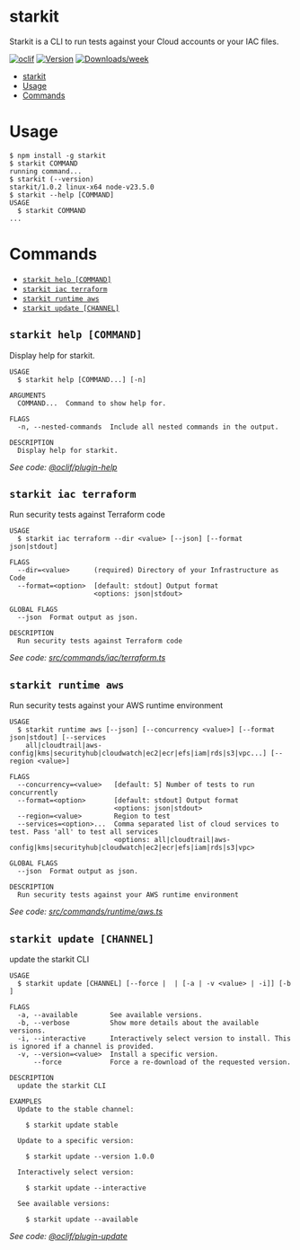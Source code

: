# starkit

Starkit is a CLI to run tests against your Cloud accounts or your IAC files.

[![oclif](https://img.shields.io/badge/cli-oclif-brightgreen.svg)](https://oclif.io)
[![Version](https://img.shields.io/npm/v/mynewcli.svg)](https://npmjs.org/package/mynewcli)
[![Downloads/week](https://img.shields.io/npm/dw/mynewcli.svg)](https://npmjs.org/package/mynewcli)

<!-- toc -->
* [starkit](#starkit)
* [Usage](#usage)
* [Commands](#commands)
<!-- tocstop -->

# Usage

<!-- usage -->
```sh-session
$ npm install -g starkit
$ starkit COMMAND
running command...
$ starkit (--version)
starkit/1.0.2 linux-x64 node-v23.5.0
$ starkit --help [COMMAND]
USAGE
  $ starkit COMMAND
...
```
<!-- usagestop -->

# Commands

<!-- commands -->
* [`starkit help [COMMAND]`](#starkit-help-command)
* [`starkit iac terraform`](#starkit-iac-terraform)
* [`starkit runtime aws`](#starkit-runtime-aws)
* [`starkit update [CHANNEL]`](#starkit-update-channel)

## `starkit help [COMMAND]`

Display help for starkit.

```
USAGE
  $ starkit help [COMMAND...] [-n]

ARGUMENTS
  COMMAND...  Command to show help for.

FLAGS
  -n, --nested-commands  Include all nested commands in the output.

DESCRIPTION
  Display help for starkit.
```

_See code: [@oclif/plugin-help](https://github.com/oclif/plugin-help/blob/v6.2.20/src/commands/help.ts)_

## `starkit iac terraform`

Run security tests against Terraform code

```
USAGE
  $ starkit iac terraform --dir <value> [--json] [--format json|stdout]

FLAGS
  --dir=<value>      (required) Directory of your Infrastructure as Code
  --format=<option>  [default: stdout] Output format
                     <options: json|stdout>

GLOBAL FLAGS
  --json  Format output as json.

DESCRIPTION
  Run security tests against Terraform code
```

_See code: [src/commands/iac/terraform.ts](https://github.com/nonfx/starchitect-cloudguard/blob/v1.0.2/src/commands/iac/terraform.ts)_

## `starkit runtime aws`

Run security tests against your AWS runtime environment

```
USAGE
  $ starkit runtime aws [--json] [--concurrency <value>] [--format json|stdout] [--services
    all|cloudtrail|aws-config|kms|securityhub|cloudwatch|ec2|ecr|efs|iam|rds|s3|vpc...] [--region <value>]

FLAGS
  --concurrency=<value>   [default: 5] Number of tests to run concurrently
  --format=<option>       [default: stdout] Output format
                          <options: json|stdout>
  --region=<value>        Region to test
  --services=<option>...  Comma separated list of cloud services to test. Pass 'all' to test all services
                          <options: all|cloudtrail|aws-config|kms|securityhub|cloudwatch|ec2|ecr|efs|iam|rds|s3|vpc>

GLOBAL FLAGS
  --json  Format output as json.

DESCRIPTION
  Run security tests against your AWS runtime environment
```

_See code: [src/commands/runtime/aws.ts](https://github.com/nonfx/starchitect-cloudguard/blob/v1.0.2/src/commands/runtime/aws.ts)_

## `starkit update [CHANNEL]`

update the starkit CLI

```
USAGE
  $ starkit update [CHANNEL] [--force |  | [-a | -v <value> | -i]] [-b ]

FLAGS
  -a, --available        See available versions.
  -b, --verbose          Show more details about the available versions.
  -i, --interactive      Interactively select version to install. This is ignored if a channel is provided.
  -v, --version=<value>  Install a specific version.
      --force            Force a re-download of the requested version.

DESCRIPTION
  update the starkit CLI

EXAMPLES
  Update to the stable channel:

    $ starkit update stable

  Update to a specific version:

    $ starkit update --version 1.0.0

  Interactively select version:

    $ starkit update --interactive

  See available versions:

    $ starkit update --available
```

_See code: [@oclif/plugin-update](https://github.com/oclif/plugin-update/blob/v4.6.21/src/commands/update.ts)_
<!-- commandsstop -->
